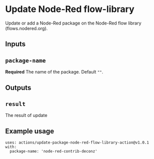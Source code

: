 # Update Node-Red flow-library

Update or add a Node-Red package on the Node-Red flow library (flows.nodered.org).

## Inputs

## `package-name`

**Required** The name of the package. Default `""`.

## Outputs

## `result`

The result of update

## Example usage

```
uses: actions/update-package-node-red-flow-library-action@v1.0.1
with:
  package-name: 'node-red-contrib-deconz'
```
